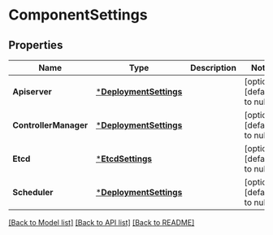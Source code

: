 # ComponentSettings

## Properties
Name | Type | Description | Notes
------------ | ------------- | ------------- | -------------
**Apiserver** | [***DeploymentSettings**](DeploymentSettings.md) |  | [optional] [default to null]
**ControllerManager** | [***DeploymentSettings**](DeploymentSettings.md) |  | [optional] [default to null]
**Etcd** | [***EtcdSettings**](EtcdSettings.md) |  | [optional] [default to null]
**Scheduler** | [***DeploymentSettings**](DeploymentSettings.md) |  | [optional] [default to null]

[[Back to Model list]](../README.md#documentation-for-models) [[Back to API list]](../README.md#documentation-for-api-endpoints) [[Back to README]](../README.md)


